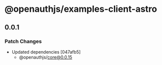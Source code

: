# @openauthjs/examples-client-astro

## 0.0.1

### Patch Changes

- Updated dependencies [047afb5]
  - @openauthjs/core@0.0.15

